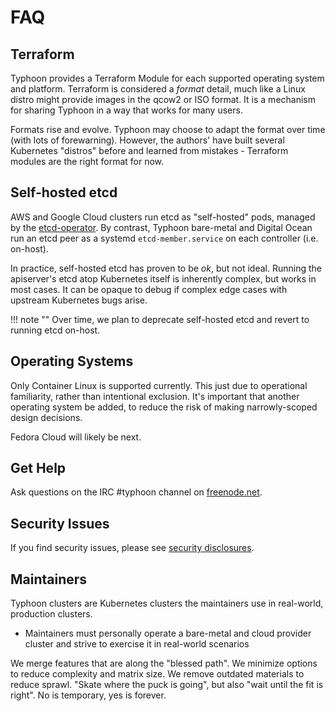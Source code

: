 # FAQ

## Terraform

Typhoon provides a Terraform Module for each supported operating system and platform. Terraform is considered a *format* detail, much like a Linux distro might provide images in the qcow2 or ISO format. It is a mechanism for sharing Typhoon in a way that works for many users.

Formats rise and evolve. Typhoon may choose to adapt the format over time (with lots of forewarning). However, the authors' have built several Kubernetes "distros" before and learned from mistakes - Terraform modules are the right format for now.

## Self-hosted etcd

AWS and Google Cloud clusters run etcd as "self-hosted" pods, managed by the [etcd-operator](https://github.com/coreos/etcd-operator). By contrast, Typhoon bare-metal and Digital Ocean run an etcd peer as a systemd `etcd-member.service` on each controller (i.e. on-host).

In practice, self-hosted etcd has proven to be *ok*, but not ideal. Running the apiserver's etcd atop Kubernetes itself is inherently complex, but works in most cases. It can be opaque to debug if complex edge cases with upstream Kubernetes bugs arise.

!!! note ""
    Over time, we plan to deprecate self-hosted etcd and revert to running etcd on-host.

## Operating Systems

Only Container Linux is supported currently. This just due to operational familiarity, rather than intentional exclusion. It's important that another operating system be added, to reduce the risk of making narrowly-scoped design decisions.

Fedora Cloud will likely be next. 

## Get Help

Ask questions on the IRC #typhoon channel on [freenode.net](http://freenode.net/).

## Security Issues

If you find security issues, please see [security disclosures](/topics/security).

## Maintainers

Typhoon clusters are Kubernetes clusters the maintainers use in real-world, production clusters.

* Maintainers must personally operate a bare-metal and cloud provider cluster and strive to exercise it in real-world scenarios

We merge features that are along the "blessed path". We minimize options to reduce complexity and matrix size. We remove outdated materials to reduce sprawl. "Skate where the puck is going", but also "wait until the fit is right". No is temporary, yes is forever.
